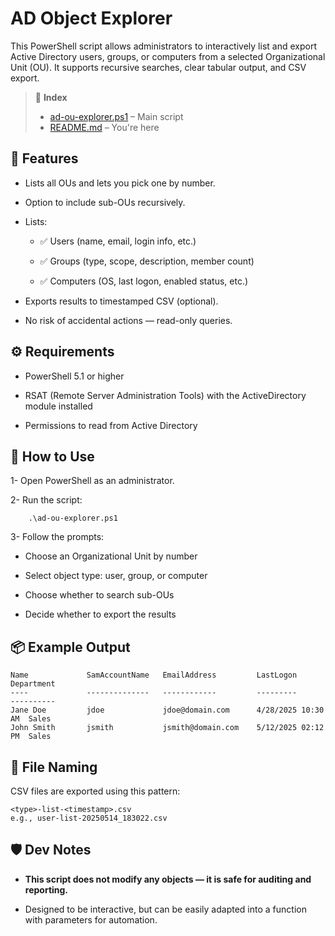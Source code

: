 #  AD Object Explorer 
This PowerShell script allows administrators to interactively list and export Active Directory users, groups, or computers from a selected Organizational Unit (OU). It supports recursive searches, clear tabular output, and CSV export.

>📄 **Index**
> - [ad-ou-explorer.ps1](../../scripting/windows/ad-ou-explorer.ps1) – Main script
> - [README.md](./ad-ou-explorer.md) – You're here


## 🧰 Features
- Lists all OUs and lets you pick one by number.

- Option to include sub-OUs recursively.

- Lists:

    - ✅ Users (name, email, login info, etc.)

    - ✅ Groups (type, scope, description, member count)

    - ✅ Computers (OS, last logon, enabled status, etc.)

- Exports results to timestamped CSV (optional).



- No risk of accidental actions — read-only queries.

## ⚙️ Requirements
- PowerShell 5.1 or higher

- RSAT (Remote Server Administration Tools) with the ActiveDirectory module installed

- Permissions to read from Active Directory

## 🚀 How to Use
1- Open PowerShell as an administrator.

2- Run the script:
``` 
    .\ad-ou-explorer.ps1
```
3- Follow the prompts:

- Choose an Organizational Unit by number

- Select object type: user, group, or computer

- Choose whether to search sub-OUs

- Decide whether to export the results

## 📦 Example Output
```
Name             SamAccountName   EmailAddress         LastLogon           Department
----             --------------   ------------         ---------           ----------
Jane Doe         jdoe             jdoe@domain.com      4/28/2025 10:30 AM  Sales
John Smith       jsmith           jsmith@domain.com    5/12/2025 02:12 PM  Sales
```

## 📁 File Naming
CSV files are exported using this pattern:
```
<type>-list-<timestamp>.csv
e.g., user-list-20250514_183022.csv
```

## 🛡️ Dev Notes
- **This script does not modify any objects — it is safe for auditing and reporting.**

- Designed to be interactive, but can be easily adapted into a function with parameters for automation.